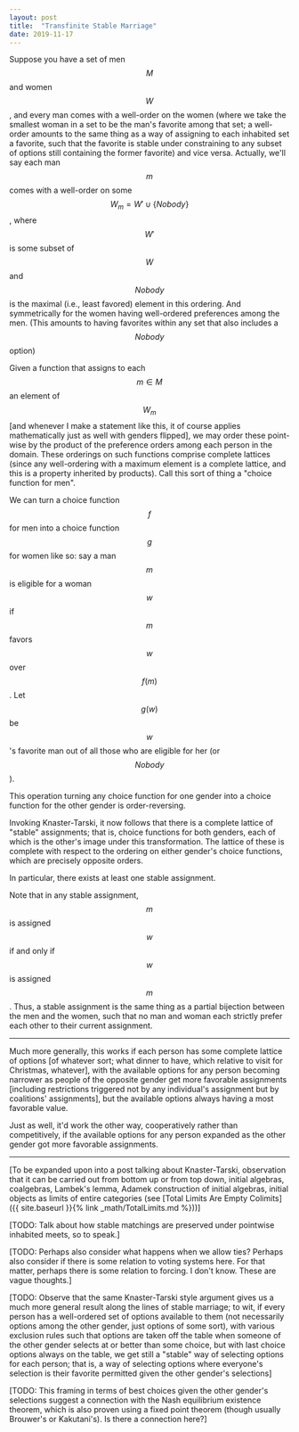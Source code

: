 ```yaml
---
layout: post
title:  "Transfinite Stable Marriage"
date: 2019-11-17
---
```

Suppose you have a set of men $$M$$ and women $$W$$, and every man comes with a well-order on the women (where we take the smallest woman in a set to be the man's favorite among that set; a well-order amounts to the same thing as a way of assigning to each inhabited set a favorite, such that the favorite is stable under constraining to any subset of options still containing the former favorite) and vice versa. Actually, we'll say each man $$m$$ comes with a well-order on some $$W_m = W' \cup \{Nobody\}$$, where $$W'$$ is some subset of $$W$$ and $$Nobody$$ is the maximal (i.e., least favored) element in this ordering. And symmetrically for the women having well-ordered preferences among the men. (This amounts to having favorites within any set that also includes a $$Nobody$$ option)

Given a function that assigns to each $$m \in M$$ an element of $$W_m$$ [and whenever I make a statement like this, it of course applies mathematically just as well with genders flipped], we may order these point-wise by the product of the preference orders among each person in the domain. These orderings on such functions comprise complete lattices (since any well-ordering with a maximum element is a complete lattice, and this is a property inherited by products). Call this sort of thing a "choice function for men".

We can turn a choice function $$f$$ for men into a choice function $$g$$ for women like so: say a man $$m$$ is eligible for a woman $$w$$ if $$m$$ favors $$w$$ over $$f(m)$$. Let $$g(w)$$ be $$w$$'s favorite man out of all those who are eligible for her (or $$Nobody$$).

This operation turning any choice function for one gender into a choice function for the other gender is order-reversing.

Invoking Knaster-Tarski, it now follows that there is a complete lattice of "stable" assignments; that is, choice functions for both genders, each of which is the other's image under this transformation. The lattice of these is complete with respect to the ordering on either gender's choice functions, which are precisely opposite orders.

In particular, there exists at least one stable assignment.

Note that in any stable assignment, $$m$$ is assigned $$w$$ if and only if $$w$$ is assigned $$m$$. Thus, a stable assignment is the same thing as a partial bijection between the men and the women, such that no man and woman each strictly prefer each other to their current assignment.

---------

Much more generally, this works if each person has some complete lattice of options [of whatever sort; what dinner to have, which relative to visit for Christmas, whatever], with the available options for any person becoming narrower as people of the opposite gender get more favorable assignments [including restrictions triggered not by any individual's assignment but by coalitions' assignments], but the available options always having a most favorable value.

Just as well, it'd work the other way, cooperatively rather than competitively, if the available options for any person expanded as the other gender got more favorable assignments.

***

[To be expanded upon into a post talking about Knaster-Tarski, observation that it can be carried out from bottom up or from top down, initial algebras, coalgebras, Lambek's lemma, Adamek construction of initial algebras, initial objects as limits of entire categories (see [Total Limits Are Empty Colimits]({{ site.baseurl }}{% link _math/TotalLimits.md %}))]

[TODO: Talk about how stable matchings are preserved under pointwise inhabited meets, so to speak.]

[TODO: Perhaps also consider what happens when we allow ties? Perhaps also consider if there is some relation to voting systems here. For that matter, perhaps there is some relation to forcing. I don't know. These are vague thoughts.]

[TODO: Observe that the same Knaster-Tarski style argument gives us a much more general result along the lines of stable marriage; to wit, if every person has a well-ordered set of options available to them (not necessarily options among the other gender, just options of some sort), with various exclusion rules such that options are taken off the table when someone of the other gender selects at or better than some choice, but with last choice options always on the table, we get still a "stable" way of selecting options for each person; that is, a way of selecting options where everyone's selection is their favorite permitted given the other gender's selections]

[TODO: This framing in terms of best choices given the other gender's selections suggest a connection with the Nash equilibrium existence theorem, which is also proven using a fixed point theorem (though usually Brouwer's or Kakutani's). Is there a connection here?]